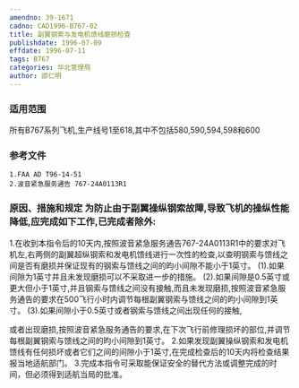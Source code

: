 ```yaml
---
amendno: 39-1671
cadno: CAD1996-B767-02
title: 副翼钢索与发电机馈线磨损检查
publishdate: 1996-07-09
effdate: 1996-07-11
tags: B767
categories: 华北管理局
author: 邵仁明
---
```


### 适用范围 
所有B767系列飞机,生产线号1至618,其中不包括580,590,594,598和600

<!--more-->
### 参考文件
    1.FAA AD T96-14-51 
    2.波音紧急服务通告 767-24A0113R1 

### 原因、措施和规定     为防止由于副翼操纵钢索故障,导致飞机的操纵性能降低,应完成如下工作,已完成者除外: 
1.在收到本指令后的10天内,按照波音紧急服务通告767-24A0113R1中的要求对飞机左,右两侧的副翼超纵钢索和发电机馈线进行一次性的检查,以查明钢索与馈线之间是否有磨损并保证现有的钢索与馈线之间的昀小间隙不能小于1英寸。 
(1).如果间隙为1英寸并且未发现磨损可以不采取进一步的措施。
    (2).如果间隙是0.5英寸或更大但小于1英寸,并且钢索与馈线之间没有接触,而且未发现磨损,按照波音紧急服务通告的要求在500飞行小时内调节每根副翼钢索与馈线之间的昀小间隙到1英寸。 
    (3).如果间隙小于0.5英寸或者钢索与馈线之间出现任何的接触,
  
或者出现磨损,按照波音紧急服务通告的要求,在下次飞行前修理损坏的部位,并调节每根副翼钢索与馈线之间的昀小间隙到1英寸。 
  2.如果发现副翼操纵钢索和发电机馈线有任何损坏或者它们之间的间隙小于1英寸,在完成检查后的10天内将检查结果报当地适航部门。 
  3.完成本指令可采取能保证安全的替代方法或调整完成的时间，但必须得到适航当局的批准。

